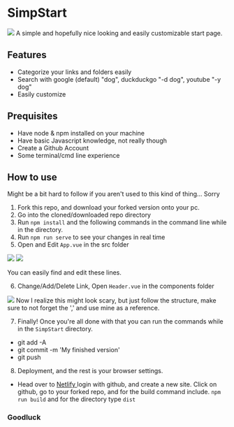 # SimpStart
<img src='https://share.wildbook.me/yV6XJjnbuPkdyD4w.png'>
A simple and hopefully nice looking and easily customizable start page.

## Features
* Categorize your links and folders easily
* Search with google (default) "dog", duckduckgo "-d dog", youtube "-y dog"
* Easily customize

## Prequisites
 * Have node & npm installed on your machine
 * Have basic Javascript knowledge, not really though
 * Create a Github Account
 * Some terminal/cmd line experience
## How to use
Might be a bit hard to follow if you aren't used to this kind of thing... Sorry

1. Fork this repo, and download your forked version onto your pc.
2. Go into the cloned/downloaded repo directory
3. Run ```npm install``` and the following commands in the command line while in the directory.
4. Run ```npm run serve``` to see your changes in real time
5. Open and Edit ``App.vue`` in the src folder 

<img src='https://share.wildbook.me/4X74vpEZtFcCRoUb.png'>

<img src='https://share.wildbook.me/iW504LfGueltk4ck.png'>

You can easily find and edit these lines.

6. Change/Add/Delete Link, Open ``Header.vue`` in the components folder
<img src='https://share.wildbook.me/3NXfO5sABtuFP5pO.png'>
Now I realize this might look scary, but just follow the structure, make sure to not forget the ',' and use mine as a reference. 

7. Finally! Once you're all done with that you can run the commands while in the ``SimpStart`` directory. 
* git add -A
* git commit -m 'My finished version' 
* git push

8. Deployment, and the rest is your browser settings. 
* Head over to <a href='https://www.netlify.com/'> Netlify </a> login with github, and create a new site. Click on github, go to your forked repo, and for the build command include. ``npm run build`` and for the directory type ``dist`` 
### Goodluck
